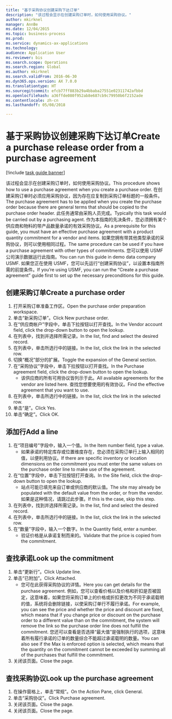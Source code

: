 ```yaml
--- 
title: "基于采购协议创建采购下达订单"
description: "该过程会显示在创建采购订单时，如何使用采购协议。"
author: mkirknel
manager: AnnBe
ms.date: 12/04/2015
ms.topic: business-process
ms.prod: 
ms.service: dynamics-ax-applications
ms.technology: 
audience: Application User
ms.reviewer: bis
ms.search.scope: Operations
ms.search.region: Global
ms.author: mkirknel
ms.search.validFrom: 2016-06-30
ms.dyn365.ops.version: AX 7.0.0
ms.translationtype: HT
ms.sourcegitcommit: efcb77ff883b29a4bbaba27551e02311742afbbd
ms.openlocfilehash: a36ffde080f952ab8e687cb9c79950b6f2152ade
ms.contentlocale: zh-cn
ms.lasthandoff: 05/08/2018

---
```

# <a name="create-a-purchase-release-order-from-a-purchase-agreement"></a><span data-ttu-id="c1218-103">基于采购协议创建采购下达订单</span><span class="sxs-lookup"><span data-stu-id="c1218-103">Create a purchase release order from a purchase agreement</span></span>

[!include [task guide banner](../../includes/task-guide-banner.md)]

<span data-ttu-id="c1218-104">该过程会显示在创建采购订单时，如何使用采购协议。</span><span class="sxs-lookup"><span data-stu-id="c1218-104">This procedure shows how to use a purchase agreement when you create a purchase order.</span></span> <span data-ttu-id="c1218-105">在创建采购订单时必须应用采购协议，因为存在应复制到采购订单标题的一般条件。</span><span class="sxs-lookup"><span data-stu-id="c1218-105">The purchase agreement has to be applied when you create the purchase order because there are general terms that should be copied to the purchase order header.</span></span> <span data-ttu-id="c1218-106">此任务通常由采购人员完成。</span><span class="sxs-lookup"><span data-stu-id="c1218-106">Typically this task would be carried out by a purchasing agent.</span></span> <span data-ttu-id="c1218-107">作为本指南的先决条件，您必须拥有某个供应商和物料的带产品数量承诺的有效采购协议。</span><span class="sxs-lookup"><span data-stu-id="c1218-107">As a prerequisite for this guide, you must have an effective purchase agreement with a product quantity commitment for a vendor and items.</span></span> <span data-ttu-id="c1218-108">如果您拥有带其他类型承诺的采购协议，则可以使用相同过程。</span><span class="sxs-lookup"><span data-stu-id="c1218-108">The same procedure can be used if you have a purchase agreement with other types of commitments.</span></span> <span data-ttu-id="c1218-109">您可以使用 USMF 公司演示数据运行此指南。</span><span class="sxs-lookup"><span data-stu-id="c1218-109">You can run this guide in demo data company USMF.</span></span> <span data-ttu-id="c1218-110">如果您正在使用 USMF，您可以先运行“创建采购协议”，以设置本指南所需的前提条件。</span><span class="sxs-lookup"><span data-stu-id="c1218-110">If you’re using USMF, you can run the “Create a purchase agreement” guide first to set up the necessary preconditions for this guide.</span></span>


## <a name="create-a-purchase-order"></a><span data-ttu-id="c1218-111">创建采购订单</span><span class="sxs-lookup"><span data-stu-id="c1218-111">Create a purchase order</span></span>
1. <span data-ttu-id="c1218-112">打开采购订单准备工作区。</span><span class="sxs-lookup"><span data-stu-id="c1218-112">Open the purchase order preparation workspace.</span></span>
2. <span data-ttu-id="c1218-113">单击“新采购订单”。</span><span class="sxs-lookup"><span data-stu-id="c1218-113">Click New purchase order.</span></span>
3. <span data-ttu-id="c1218-114">在“供应商帐户”字段中，单击下拉按钮以打开查找。</span><span class="sxs-lookup"><span data-stu-id="c1218-114">In the Vendor account field, click the drop-down button to open the lookup.</span></span>
4. <span data-ttu-id="c1218-115">在列表中，找到并选择所需记录。</span><span class="sxs-lookup"><span data-stu-id="c1218-115">In the list, find and select the desired record.</span></span>
5. <span data-ttu-id="c1218-116">在列表中，单击所选行中的链接。</span><span class="sxs-lookup"><span data-stu-id="c1218-116">In the list, click the link in the selected row.</span></span>
6. <span data-ttu-id="c1218-117">切换“概况”部分的扩展。</span><span class="sxs-lookup"><span data-stu-id="c1218-117">Toggle the expansion of the General section.</span></span>
7. <span data-ttu-id="c1218-118">在“采购协议”字段中，单击下拉按钮以打开查找。</span><span class="sxs-lookup"><span data-stu-id="c1218-118">In the Purchase agreement field, click the drop-down button to open the lookup.</span></span>
    * <span data-ttu-id="c1218-119">该供应商的所有可用协议皆列示于此。</span><span class="sxs-lookup"><span data-stu-id="c1218-119">All available agreements for the vendor are listed here.</span></span> <span data-ttu-id="c1218-120">查找您想要使用的有效协议。</span><span class="sxs-lookup"><span data-stu-id="c1218-120">Find the effective agreement that you want to use.</span></span>  
8. <span data-ttu-id="c1218-121">在列表中，单击所选行中的链接。</span><span class="sxs-lookup"><span data-stu-id="c1218-121">In the list, click the link in the selected row.</span></span>
9. <span data-ttu-id="c1218-122">单击“是”。</span><span class="sxs-lookup"><span data-stu-id="c1218-122">Click Yes.</span></span>
10. <span data-ttu-id="c1218-123">单击“确定”。</span><span class="sxs-lookup"><span data-stu-id="c1218-123">Click OK.</span></span>

## <a name="add-a-line"></a><span data-ttu-id="c1218-124">添加行</span><span class="sxs-lookup"><span data-stu-id="c1218-124">Add a line</span></span>
1. <span data-ttu-id="c1218-125">在“项目编号”字段中，输入一个值。</span><span class="sxs-lookup"><span data-stu-id="c1218-125">In the Item number field, type a value.</span></span>
    * <span data-ttu-id="c1218-126">如果承诺的特定库存或位置维度存在，您必须在采购订单行上输入相同的值，以便利用协议。</span><span class="sxs-lookup"><span data-stu-id="c1218-126">If there are specific inventory or location dimensions on the commitment you must enter the same values on the purchase order line to make use of the agreement.</span></span>  
2. <span data-ttu-id="c1218-127">在“位置”字段中，单击下拉按钮打开查询。</span><span class="sxs-lookup"><span data-stu-id="c1218-127">In the Site field, click the drop-down button to open the lookup.</span></span>
    * <span data-ttu-id="c1218-128">站点可能已填充来自订单或供应商的默认值。</span><span class="sxs-lookup"><span data-stu-id="c1218-128">The site may already be populated with the default value from the order, or from the vendor.</span></span> <span data-ttu-id="c1218-129">如果是这种情况，请跳过此步骤。</span><span class="sxs-lookup"><span data-stu-id="c1218-129">If this is the case, skip this step.</span></span>  
3. <span data-ttu-id="c1218-130">在列表中，找到并选择所需记录。</span><span class="sxs-lookup"><span data-stu-id="c1218-130">In the list, find and select the desired record.</span></span>
4. <span data-ttu-id="c1218-131">在列表中，单击所选行中的链接。</span><span class="sxs-lookup"><span data-stu-id="c1218-131">In the list, click the link in the selected row.</span></span>
5. <span data-ttu-id="c1218-132">在“数量”字段中，输入一个数字。</span><span class="sxs-lookup"><span data-stu-id="c1218-132">In the Quantity field, enter a number.</span></span>
    * <span data-ttu-id="c1218-133">验证价格是从承诺复制而来的。</span><span class="sxs-lookup"><span data-stu-id="c1218-133">Validate that the price is copied from the commitment.</span></span>  

## <a name="look-up-the-commitment"></a><span data-ttu-id="c1218-134">查找承诺</span><span class="sxs-lookup"><span data-stu-id="c1218-134">Look up the commitment</span></span>
1. <span data-ttu-id="c1218-135">单击“更新行”。</span><span class="sxs-lookup"><span data-stu-id="c1218-135">Click Update line.</span></span>
2. <span data-ttu-id="c1218-136">单击“已附加”。</span><span class="sxs-lookup"><span data-stu-id="c1218-136">Click Attached.</span></span>
    * <span data-ttu-id="c1218-137">您可在此获得采购协议的详情。</span><span class="sxs-lookup"><span data-stu-id="c1218-137">Here you can get details for the purchase agreement.</span></span> <span data-ttu-id="c1218-138">例如，您可以查看价格以及价格和折扣是否被固定，这意味着，如果您将采购订单上的价格或折扣更改为不同于承诺载明的值，系统将会删除链接，以使采购订单行不履行承诺。</span><span class="sxs-lookup"><span data-stu-id="c1218-138">For example, you can see the price and whether the price and discount are fixed, which means that if you change price or discount on the purchase order to a different value than on the commitment, the system will remove the link so the purchase order line does not fulfill the commitment.</span></span> <span data-ttu-id="c1218-139">您还可以查看是否选择“最大值”是强制执行的选项，这意味着所有履行承诺的订单的数量综合不能超过承诺载明的数量。</span><span class="sxs-lookup"><span data-stu-id="c1218-139">You can also see if the Max is enforced option is selected, which means that the quantity on the commitment cannot be exceeded by summing all of the purchases that fulfill the commitment.</span></span>  
3. <span data-ttu-id="c1218-140">关闭该页面。</span><span class="sxs-lookup"><span data-stu-id="c1218-140">Close the page.</span></span>

## <a name="look-up-the-purchase-agreement"></a><span data-ttu-id="c1218-141">查找采购协议</span><span class="sxs-lookup"><span data-stu-id="c1218-141">Look up the purchase agreement</span></span>
1. <span data-ttu-id="c1218-142">在操作窗格上，单击“常规”。</span><span class="sxs-lookup"><span data-stu-id="c1218-142">On the Action Pane, click General.</span></span>
2. <span data-ttu-id="c1218-143">单击“采购协议”。</span><span class="sxs-lookup"><span data-stu-id="c1218-143">Click Purchase agreement.</span></span>
3. <span data-ttu-id="c1218-144">关闭该页面。</span><span class="sxs-lookup"><span data-stu-id="c1218-144">Close the page.</span></span>
4. <span data-ttu-id="c1218-145">关闭该页面。</span><span class="sxs-lookup"><span data-stu-id="c1218-145">Close the page.</span></span>


